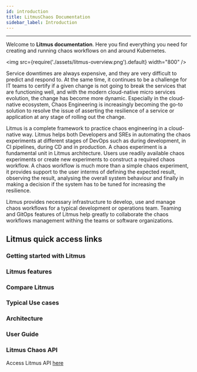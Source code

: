 ```yaml
---
id: introduction
title: LitmusChaos Documentation
sidebar_label: Introduction
---
```


---
Welcome to **Litmus documentation**. Here you find everything you need for creating and running chaos workflows on and around Kubernetes. 



<img src={require('./assets/litmus-overview.png').default} width="800" />



Service downtimes are always expensive, and they are very difficult to predict and respond to. At the same time, it continues to be a challenge for IT teams to certify if a given change is not going to break the services that are functioning well, and with the modern cloud-native micro services evolution, the change has become more dynamic. Especially in the cloud-native ecosystem, Chaos Engineering is increasingly becoming the go-to solution to resolve the issue of asserting the resilience of a service or application at any stage of rolling out the change. 



Litmus is a complete framework to practice chaos engineering in a cloud-native way. Litmus helps both Developers and SREs in automating the chaos experiments at different stages of DevOps such as during development, in CI pipelines, during CD and in production. A chaos experiment is a fundamental unit in Litmus architecture. Users use readily available chaos experiments or create new experiments to construct a required chaos workflow. A chaos workflow is much more than a simple chaos experiment, it provides support to the user interms of defining the expected result, observing the result, analysing the overall system behaviour and finally in making a decision if the system has to be tuned for increasing the resilience. 



Litmus provides necessary infrastructure to develop, use and manage chaos workflows for a typical development or operations team. Teaming and GitOps features of Litmus help greatly to collaborate the chaos workflows management withing the teams or software organizations. 



## Litmus quick access links

### Getting started with Litmus

### Litmus features

### Compare Litmus

### Typical Use cases

### Architecture

### User Guide

### Litmus Chaos API

Access Litmus API [here](https://litmuschaos.github.io/litmus/api.html) 







